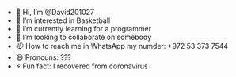 - 👋 Hi, I’m @David201027
- 👀 I’m interested in Basketball 
- 🌱 I’m currently learning for a programmer
- 💞️ I’m looking to collaborate on somebody 
- 📫 How to reach me in WhatsApp my numder: +972 53 373 7544
- 😄 Pronouns: ???
- ⚡ Fun fact: I recovered from coronavirus

<!---
David201027/David201027 is a ✨ special ✨ repository because its `README.md` (this file) appears on your GitHub profile.
You can click the Preview link to take a look at your changes.
--->

